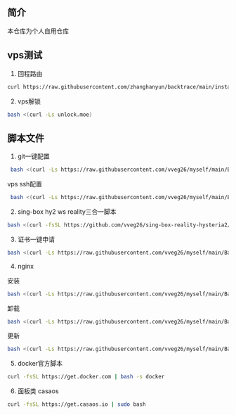 ## 简介
本仓库为个人自用仓库
## vps测试
1. 回程路由
```bash
curl https://raw.githubusercontent.com/zhanghanyun/backtrace/main/install.sh -sSf | sh
```
2. vps解锁
```bash
bash <(curl -Ls unlock.moe)
```
## 脚本文件
1. git一键配置

 ```bash
  bash <(curl -Ls https://raw.githubusercontent.com/vveg26/myself/main/BashScript/GitConfig/GitConfig.sh)
 ```
 vps ssh配置
 ```bash
  bash <(curl -Ls https://raw.githubusercontent.com/vveg26/myself/main/BashScript/sshconfig.sh)
 ```
2. sing-box hy2 ws reality三合一脚本

```bash
bash <(curl -fsSL https://github.com/vveg26/sing-box-reality-hysteria2/raw/main/beta.sh)
```

3. 证书一键申请

```bash
bash <(curl -Ls https://raw.githubusercontent.com/vveg26/myself/main/BashScript/SSLAutoInstall/SSLAutoInstall.sh)
```
4. nginx

 安装
```bash
bash <(curl -Ls https://raw.githubusercontent.com/vveg26/myself/main/BashScript/nginx-onekey/ngx.sh) --install
```
 卸载
```bash
bash <(curl -Ls https://raw.githubusercontent.com/vveg26/myself/main/BashScript/nginx-onekey/ngx.sh) --uninstall
```
 更新
```bash
bash <(curl -Ls https://raw.githubusercontent.com/vveg26/myself/main/BashScript/nginx-onekey/ngx.sh) --update
```
5. docker官方脚本
```bash
curl -fsSL https://get.docker.com | bash -s docker
```
6. 面板类
casaos
```bash
curl -fsSL https://get.casaos.io | sudo bash
```
